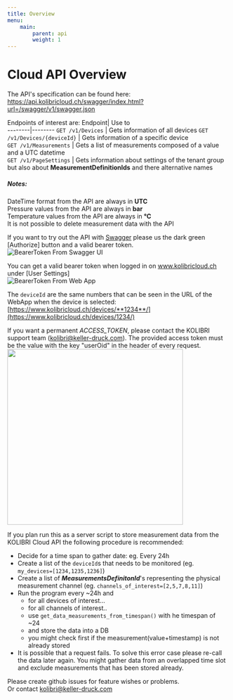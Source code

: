 ```yaml
---
title: Overview
menu:
    main:
        parent: api
        weight: 1
---
```


# Cloud API Overview

The API's specification can be found here: https://api.kolibricloud.ch/swagger/index.html?url=/swagger/v1/swagger.json

Endpoints of interest are:
 Endpoint| Use to        
 --------|-------- 
 ```GET /v1/Devices```      | Gets information of all devices 
 ```GET /v1/Devices/{deviceId}```     | Gets information of a specific device  
 ```GET /v1/Measurements``` | Gets a list of measurements composed of a value and a UTC datetime  
 ```GET /v1/PageSettings``` | Gets information about settings of the tenant group but also about **MeasurementDefinitionIds** and there alternative names  

##### Notes:  
DateTime format from the API are always in **UTC**  
Pressure values from the API are always in **bar**  
Temperature values from the API are always in **°C**  
It is not possible to delete measurement data with the API  

If you want to try out the API with [Swagger](https://api.kolibricloud.ch/swagger/index.html?url=/swagger/v1/swagger.json) please us the dark green [Authorize] button and a valid bearer token.  
![BearerToken From Swagger UI](../img/BearerTokenFromSwaggerUI.png)

You can get a valid bearer token when logged in on www.kolibricloud.ch under [User Settings]  
![BearerToken From Web App](../img/BearerTokenFromWebApp.png)

The ```deviceId``` are the same numbers that can be seen in the URL of the WebApp when the device is selected: [https://www.kolibricloud.ch/devices/**1234**/](https://www.kolibricloud.ch/devices/1234/)

If you want a permanent *ACCESS_TOKEN*, please contact the KOLIBRI support team (<kolibri@keller-druck.com>).
The provided access token must be the value with the key "userOid" in the header of every request.
<img src="https://i.imgur.com/BtOYz6h.png" width="400">

If you plan run this as a server script to store measurement data from the KOLIBRI Cloud API the following procedure is recommended:  
+ Decide for a time span to gather date: eg. Every 24h  
+ Create a list of the ```deviceId```s that needs to be monitored (eg. ```my_devices=[1234,1235,1236]```)  
+ Create a list of ***MeasurementsDefinitonId***'s representing the physical measurement channel (eg. ```channels_of_interest=[2,5,7,8,11]```)  
+ Run the program every ~24h and  
  - for all devices of interest...  
  - for all channels of interest..  
  - use ```get_data_measurements_from_timespan()``` with he timespan of ~24  
  - and store the data into a DB  
  - you might check first if the measurement(value+timestamp) is not already stored  
+ It is possible that a request fails. To solve this error case please re-call the data later again. You might gather data from an overlapped time slot and exclude measurements that has been stored already.  
 
Please create github issues for feature wishes or problems.  
Or contact <kolibri@keller-druck.com>